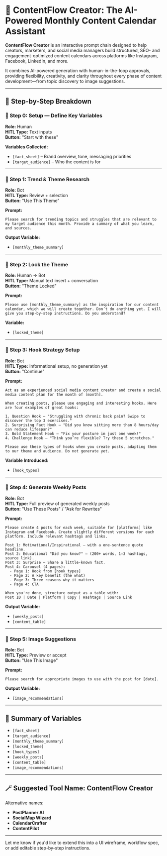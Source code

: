 # 📅 ContentFlow Creator: The AI-Powered Monthly Content Calendar Assistant

**ContentFlow Creator** is an interactive prompt chain designed to help creators, marketers, and social media managers build structured, SEO- and engagement-optimized content calendars across platforms like Instagram, Facebook, LinkedIn, and more.

It combines AI-powered generation with human-in-the-loop approvals, providing flexibility, creativity, and clarity throughout every phase of content development—from topic discovery to image suggestions.

---

## 🔧 Step-by-Step Breakdown

### 🔹 Step 0: Setup — Define Key Variables
**Role:** Human  
**HITL Type:** Text inputs  
**Button:** "Start with these"

**Variables Collected:**
- `[fact_sheet]` – Brand overview, tone, messaging priorities
- `[target_audience]` – Who the content is for

---

### 🔹 Step 1: Trend & Theme Research
**Role:** Bot  
**HITL Type:** Review + selection  
**Button:** "Use This Theme"

**Prompt:**
```
Please search for trending topics and struggles that are relevant to my target audience this month. Provide a summary of what you learn, and sources.
```

**Output Variable:**
- `[monthly_theme_summary]`

---

### 🔹 Step 2: Lock the Theme
**Role:** Human → Bot  
**HITL Type:** Manual text insert + conversation  
**Button:** "Theme Locked"

**Prompt:**
```
Please use [monthly_theme_summary] as the inspiration for our content calendar, which we will create together. Don’t do anything yet. I will give you step-by-step instructions. Do you understand?
```

**Variable:**
- `[locked_theme]`

---

### 🔹 Step 3: Hook Strategy Setup
**Role:** Bot  
**HITL Type:** Informational setup, no generation yet  
**Button:** "Continue"

**Prompt:**
```
Act as an experienced social media content creator and create a social media content plan for the month of [month].

When creating posts, please use engaging and interesting hooks. Here are four examples of great hooks:

1. Question Hook – "Struggling with chronic back pain? Swipe to discover the top 3 exercises."
2. Surprising Fact Hook – "Did you know sitting more than 8 hours/day can reduce lifespan?"
3. Bold Statement Hook – "Fix your posture in just one week!"
4. Challenge Hook – "Think you’re flexible? Try these 5 stretches."

Please use these types of hooks when you create posts, adapting them to our theme and audience. Do not generate yet.
```

**Variable Introduced:**
- `[hook_types]`

---

### 🔹 Step 4: Generate Weekly Posts
**Role:** Bot  
**HITL Type:** Full preview of generated weekly posts  
**Button:** "Use These Posts" / "Ask for Rewrites"

**Prompt:**
```
Please create 4 posts for each week, suitable for [platforms] like Instagram and Facebook. Create slightly different versions for each platform. Include relevant hashtags and links.

Post 1: Motivational/Inspirational — with a one-sentence quote headline.
Post 2: Educational "Did you know?" — (200+ words, 1–3 hashtags, source link).
Post 3: Surprise — Share a little-known fact.
Post 4: Carousel (4 pages):
  - Page 1: Hook from [hook_types]
  - Page 2: A key benefit (the what)
  - Page 3: Three reasons why it matters
  - Page 4: CTA

When you're done, structure output as a table with:
Post ID | Date | Platform | Copy | Hashtags | Source Link
```

**Output Variable:**
- `[weekly_posts]`
- `[content_table]`

---

### 🔹 Step 5: Image Suggestions
**Role:** Bot  
**HITL Type:** Preview or accept  
**Button:** "Use This Image"

**Prompt:**
```
Please search for appropriate images to use with the post for [date].
```

**Output Variable:**
- `[image_recommendations]`

---

## 🧩 Summary of Variables
- `[fact_sheet]`
- `[target_audience]`
- `[monthly_theme_summary]`
- `[locked_theme]`
- `[hook_types]`
- `[weekly_posts]`
- `[content_table]`
- `[image_recommendations]`

---

## 🪄 Suggested Tool Name: **ContentFlow Creator**

Alternative names:
- **PostPlanner AI**
- **SocialMap Wizard**
- **CalendarCrafter**
- **ContentPilot**

---

Let me know if you'd like to extend this into a UI wireframe, workflow spec, or add editable step-by-step instructions.

